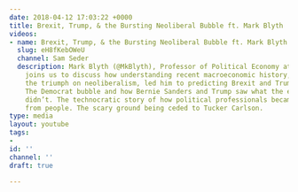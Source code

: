 ```yaml
---
date: 2018-04-12 17:03:22 +0000
title: Brexit, Trump, & the Bursting Neoliberal Bubble ft. Mark Blyth
videos:
- name: Brexit, Trump, & the Bursting Neoliberal Bubble ft. Mark Blyth
  slug: eH8fKebOWeU
  channel: Sam Seder
  description: Mark Blyth (@MkBlyth), Professor of Political Economy at Brown University,
    joins us to discuss how understanding recent macroeconomic history, particularly
    the triumph on neoliberalism, led him to predicting Brexit and Trump’s victory.
    The Democrat bubble and how Bernie Sanders and Trump saw what the establishment
    didn’t. The technocratic story of how political professionals became detached
    from people. The scary ground being ceded to Tucker Carlson.
type: media
layout: youtube
tags:
- 
id: ''
channel: ''
draft: true

---
```

